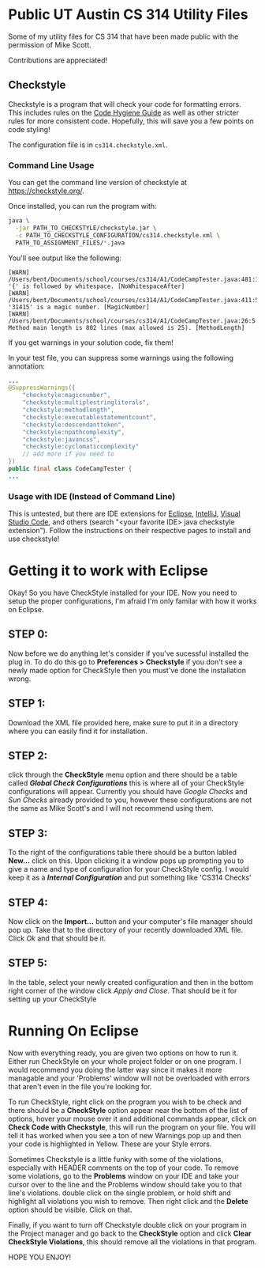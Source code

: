 # Public UT Austin CS 314 Utility Files
Some of my utility files for CS 314 that have been made public with the permission of Mike Scott.

Contributions are appreciated!

## Checkstyle

Checkstyle is a program that will check your code for formatting errors. This includes rules on the [Code Hygiene Guide](https://www.cs.utexas.edu/~scottm/cs314/handouts/hygiene_guide/code_hygiene_guide_framed.html) as well as other stricter rules for more consistent code. Hopefully, this will save you a few points on code styling!

The configuration file is in `cs314.checkstyle.xml`.

### Command Line Usage

You can get the command line version of checkstyle at https://checkstyle.org/.

Once installed, you can run the program with:

```bash
java \
  -jar PATH_TO_CHECKSTYLE/checkstyle.jar \
  -c PATH_TO_CHECKSTYLE_CONFIGURATION/cs314.checkstyle.xml \
  PATH_TO_ASSIGNMENT_FILES/*.java
```

You'll see output like the following:

```
[WARN] /Users/bent/Documents/school/courses/cs314/A1/CodeCampTester.java:481:17: '{' is followed by whitespace. [NoWhitespaceAfter]
[WARN] /Users/bent/Documents/school/courses/cs314/A1/CodeCampTester.java:411:50: '31415' is a magic number. [MagicNumber]
[WARN] /Users/bent/Documents/school/courses/cs314/A1/CodeCampTester.java:26:5: Method main length is 802 lines (max allowed is 25). [MethodLength]
```

If you get warnings in your solution code, fix them! 

In your test file, you can suppress some warnings using the following annotation:

```java
...
@SuppressWarnings({
    "checkstyle:magicnumber",
    "checkstyle:multiplestringliterals",
    "checkstyle:methodlength", 
    "checkstyle:executablestatementcount",
    "checkstyle:descendanttoken",
    "checkstyle:npathcomplexity",
    "checkstyle:javancss",
    "checkstyle:cyclomaticcomplexity"
    // add more if you need to
})
public final class CodeCampTester {
...
```

### Usage with IDE (Instead of Command Line)

This is untested, but there are IDE extensions for [Eclipse](https://checkstyle.org/eclipse-cs/#!/), [IntelliJ](https://plugins.jetbrains.com/plugin/1065-checkstyle-idea), [Visual Studio Code](https://marketplace.visualstudio.com/items?itemName=shengchen.vscode-checkstyle), and others (search "\<your favorite IDE\> java checkstyle extension"). Follow the instructions on their respective pages to install and use checkstyle!

# Getting it to work with Eclipse

Okay! So you have CheckStyle installed for your IDE. Now you need to setup the proper configurations, I'm afraid I'm only familar 
with how it works on Eclipse. 

## STEP 0: 
Now before we do anything let's consider if you've sucessful installed the plug in. To do do this go to 
**Preferences > Checkstyle** if you don't see a newly made option for CheckStyle then you must've done the installation wrong. 

## STEP 1: 
Download the XML file provided here, make sure to put it in a directory where you can easily find it for installation. 

## STEP 2: 
click through the **CheckStyle** menu option and there should be a table called ***Global Check Configurations*** 
this is where all of your CheckStyle configurations will appear. Currently you should have *Google Checks* and *Sun Checks* already provided 
to you, however these configurations are not the same as Mike Scott's and I will not recommend using them.

## STEP 3: 
To the right of the configurations table there should be a button labled **New...** click on this. Upon clicking it a window pops up prompting 
you to give a name and type of configuration for your CheckStyle config. I would keep it as a ***Internal Configuration*** and put something like 
'CS314 Checks' 

## STEP 4: 
Now click on the **Import...** button and your computer's file manager should pop up. Take that to the directory of your recently downloaded XML file. 
Click *Ok* and that should be it. 

## STEP 5:
In the table, select your newly created configuration and then in the bottom right corner of the window click *Apply and Close*. That should be it for 
setting up your CheckStyle

# Running On Eclipse 
Now with everything ready, you are given two options on how to run it. Either run CheckStyle on your whole project folder or on one program. I would 
recommend you doing the latter way since it makes it more managable and your 'Problems' window will not be overloaded with errors that aren't even in the 
file you're looking for. 

To run CheckStyle, right click on the program you wish to be check and there should be a **CheckStyle** option appear near the bottom of the list of options, hover your mouse over it and additional commands appear, click on **Check Code with Checkstyle**, this will run the program on your file. 
You will tell it has worked when you see a ton of new Warnings pop up and then your code is highlighted in Yellow. These are your Style errors. 

Sometimes Checkstyle is a little funky with some of the violations, especially with HEADER comments on the top of your code. To remove some violations, 
go to the **Problems** window on your IDE and take your cursor over to the line and the Problems window should take you to that line's violations. 
double click on the single problem, or hold shift and highlight all violations you wish to remove. Then right click and the **Delete** option should be visible. Click on that. 

Finally, if you want to turn off Checkstyle double click on your program in the Project manager and go back to the **CheckStyle** option and click 
**Clear CheckStyle Violations**, this should remove all the violations in that program. 

HOPE YOU ENJOY!
